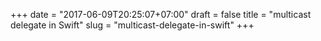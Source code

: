 +++
date = "2017-06-09T20:25:07+07:00"
draft = false
title = "multicast delegate in Swift"
slug = "multicast-delegate-in-swift"
+++

